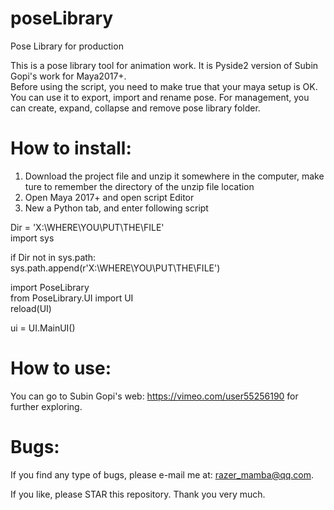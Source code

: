 # poseLibrary
Pose Library for production
	    
This is a pose library tool for animation work.	
It is Pyside2 version of Subin Gopi's work for Maya2017+.		
Before using the script, you need to make true that your maya setup is OK.		    
You can use it to export, import and rename pose. For management, you can create, expand, collapse and remove pose library folder.		

# How to install:
1. Download the project file and unzip it somewhere in the computer, make ture to remember the directory of the unzip file location		
2. Open Maya 2017+ and open script Editor		    
3. New a Python tab, and enter following script 		    

Dir = 'X:\WHERE\YOU\PUT\THE\FILE'		    
import sys		

if Dir not in sys.path:		
				sys.path.append(r'X:\WHERE\YOU\PUT\THE\FILE')      
  
import PoseLibrary    
from PoseLibrary.UI import UI    
reload(UI)    
    
ui = UI.MainUI()    

# How to use:
You can go to Subin Gopi's web: https://vimeo.com/user55256190 for further exploring.		

# Bugs:
If you find any type of bugs, please e-mail me at: razer_mamba@qq.com.    
    
If you like, please STAR this repository. Thank you very much.    
